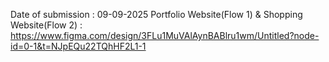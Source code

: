 Date of submission : 09-09-2025
Portfolio Website(Flow 1) & Shopping Website(Flow 2) : https://www.figma.com/design/3FLu1MuVAlAynBABlru1wm/Untitled?node-id=0-1&t=NJpEQu22TQhHF2L1-1